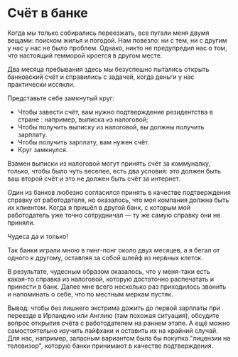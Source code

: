 # Счёт в банке

Когда мы только собирались переезжать, все пугали меня двумя вещами: поиском жилья и погодой. Нам повезло: ни с тем, ни с другим у нас у нас не было проблем. Однако, никто не предупредил нас о том, что настоящий гемморой кроется в другом месте.

Два месяца пребывания здесь мы безуспешно пытались открыть банковский счёт и справились с задачей, когда деньги у нас практически иссякли.

Представьте себе замкнутый круг:

- Чтобы завести счёт, вам нужно подтверждение резидентства в стране : например, выписка из налоговой;
- Чтобы получить выписку из налоговой, вы должны получить зарплату.
- Чтобы получить зарплату, вам нужен счёт.
- Круг замкнулся.

Взамен выписки из налоговой могут принять счёт за коммуналку, только, чтобы было чуть веселее, есть два условия: это должен быть ваш второй счёт и это не должен быть счёт за интернет.

Один из банков любезно согласился принять в качестве подтверждения справку от работодателя, но оказалось, что моя компания должна быть их клиентом. Когда я пришёл в другой банк, с которым мой работодатель уже точно сотрудничал — ту же самую справку они не приняли.

Чудеса да и только!

Так банки играли мною в пинг-понг около двух месяцев, а я бегал от одного к другому, оставляя за собой шлейф из нервных клеток.

В результате, чудесным образом оказалось, что у меня-таки есть какая-то справка из налоговой, которую достаточно распечатать и принести в банк. Далее мне всего несколько раз приходилось звонить и напоминать о себе, что по местным меркам пустяк.

Вывод: чтобы без лишнего экстрима дожить до первой зарплаты при переезде в Ирландию или Англию (там похожая ситуация), обсудите вопрос открытия счёта с работодателем на раннем этапе. А ещё можно самостоятельно изучить лайфхаки и оставить их на крайний случай. Для нас, например, запасным вариантом была бы покупка "лицензии на телевизор", которую банки принимают в качестве подтверждения.